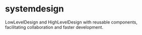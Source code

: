 # systemdesign
LowLevelDesign and HighLevelDesign with reusable components, facilitating collaboration and faster development.
